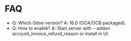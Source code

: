 # FAQ

- Q: Which Odoo version? A: 16.0 (OCA/OCB packaged).
- Q: How to enable? A: Start server with --addon account_invoice_refund_reason or install in UI.
